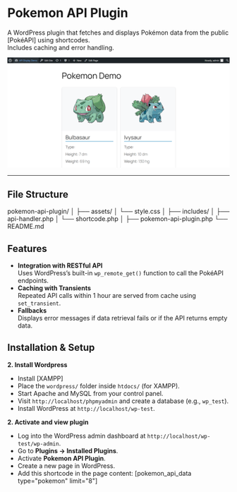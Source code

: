 # Pokemon API Plugin

A WordPress plugin that fetches and displays Pokémon data from the public [PokéAPI] using shortcodes.  
Includes caching and error handling.

![Pokemon API Plugin Screenshot](assets/pokemon-api-page.png)

---

## File Structure

pokemon-api-plugin/
│
├── assets/
│ └── style.css
│
├── includes/
│ ├── api-handler.php
│ └── shortcode.php
│
├── pokemon-api-plugin.php
└── README.md

## Features

- **Integration with RESTful API**  
  Uses WordPress’s built-in `wp_remote_get()` function to call the PokéAPI endpoints.
- **Caching with Transients**  
  Repeated API calls within 1 hour are served from cache using `set_transient`.
- **Fallbacks**  
  Displays error messages if data retrieval fails or if the API returns empty data.

## Installation & Setup

**2. Install Wordpress**
- Install [XAMPP]
- Place the `wordpress/` folder inside `htdocs/` (for XAMPP).
- Start Apache and MySQL from your control panel.
- Visit `http://localhost/phpmyadmin` and create a database (e.g., `wp_test`).
- Install WordPress at `http://localhost/wp-test`.

**2. Activate and view plugin**
- Log into the WordPress admin dashboard at `http://localhost/wp-test/wp-admin`.
- Go to **Plugins → Installed Plugins**.
- Activate **Pokemon API Plugin**.
- Create a new page in WordPress.
- Add this shortcode in the page content: [pokemon_api_data type="pokemon" limit="8"]


